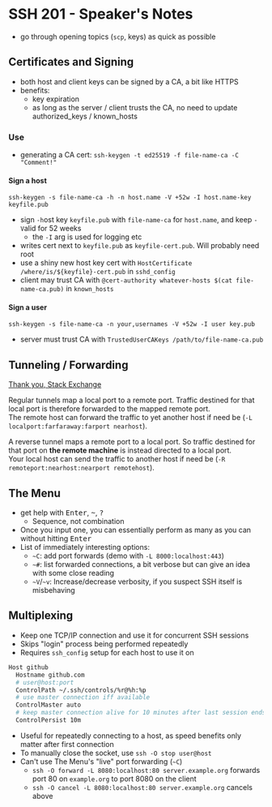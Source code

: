 # SSH 201 - Speaker's Notes
- go through opening topics (`scp`, keys) as quick as possible

## Certificates and Signing
- both host and client keys can be signed by a CA, a bit like HTTPS
- benefits:
  - key expiration
  - as long as the server / client trusts the CA, no need to update authorized_keys / known_hosts

### Use
- generating a CA cert: `ssh-keygen -t ed25519 -f file-name-ca -C "Comment!"`

#### Sign a host
`ssh-keygen -s file-name-ca -h -n host.name -V +52w -I host.name-key keyfile.pub`

- sign `-h`ost key `keyfile.pub` with `file-name-ca` for `host.name`, and keep `-V`alid for 52 weeks
  - the `-I` arg is used for logging etc
- writes cert next to `keyfile.pub` as `keyfile-cert.pub`. Will probably need root
- use a shiny new host key cert with `HostCertificate /where/is/${keyfile}-cert.pub` in `sshd_config`
- client may trust CA with `@cert-authority whatever-hosts $(cat file-name-ca.pub)` in `known_hosts`

#### Sign a user
`ssh-keygen -s file-name-ca -n your,usernames -V +52w -I user key.pub`
- server must trust CA with `TrustedUserCAKeys /path/to/file-name-ca.pub`

## Tunneling / Forwarding
[Thank you, Stack Exchange](https://unix.stackexchange.com/a/118650/125869)

Regular tunnels map a local port to a remote port. Traffic destined for that
local port is therefore forwarded to the mapped remote port.  
The remote host can forward the traffic to yet another host if need be
(`-L localport:farfaraway:farport nearhost`).

A reverse tunnel maps a remote port to a local port. So traffic destined for
that port on **the remote machine** is instead directed to a local port.  
Your local host can send the traffic to another host if need be
(`-R remoteport:nearhost:nearport remotehost`).

## The Menu
- get help with <kbd>Enter</kbd>, <kbd>~</kbd>, <kbd>?</kbd>
  - Sequence, not combination
- Once you input one, you can essentially perform as many as you can without hitting <kbd>Enter</kbd>
- List of immediately interesting options:
  - `~C`: add port forwards (demo with `-L 8000:localhost:443`)
  - `~#`: list forwarded connections, a bit verbose but can give an idea with some close reading
  - `~V`/`~v`: Increase/decrease verbosity, if you suspect SSH itself is misbehaving

## Multiplexing
- Keep one TCP/IP connection and use it for concurrent SSH sessions
- Skips "login" process being performed repeatedly
- Requires `ssh_config` setup for each host to use it on  
```apache
Host github
  Hostname github.com
  # user@host:port
  ControlPath ~/.ssh/controls/%r@%h:%p
  # use master connection iff available
  ControlMaster auto
  # keep master connection alive for 10 minutes after last session ends
  ControlPersist 10m
```
- Useful for repeatedly connecting to a host, as speed benefits only matter after first connection
- To manually close the socket, use `ssh -O stop user@host`
- Can't use The Menu's "live" port forwarding (`~C`)
  - `ssh -O forward -L 8080:localhost:80 server.example.org` forwards port 80 on `example.org` to port 8080 on the client
  - `ssh -O cancel -L 8080:localhost:80 server.example.org` cancels above
